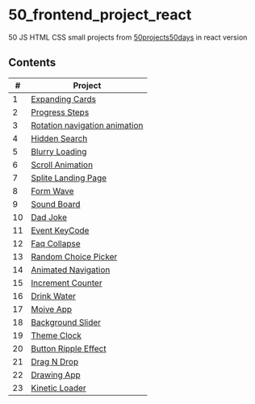 # 50_frontend_project_react
50 JS HTML CSS small projects from [50projects50days](https://github.com/bradtraversy/50projects50days) in react version

## Contents
| # | Project | 
| ------------- | ------------- |
| 1 | [Expanding Cards](./src/components/01-expanding-cards/) |
| 2 | [Progress Steps](./src/components/02-progress-step/)  |
| 3 | [Rotation navigation animation](./src/components/03-rotation-navigation-animation/)  |
| 4 | [Hidden Search](./src/components/04-hidden-search/)  |
| 5 | [Blurry Loading](./src/components/05-blurry-loading/)  |
| 6 | [Scroll Animation](./src/components/06-scroll-animation/)  |
| 7 | [Splite Landing Page](./src/components/07-split-landing-page/)  |
| 8 | [Form Wave](./src/components/08-form-wave/)  |
| 9 | [Sound Board](./src/components/09-sound-board/)  |
| 10 | [Dad Joke](./src/components/10-dad-joke/)  |
| 11 | [Event KeyCode](./src/components/11-event-keycode/)  |
| 12 | [Faq Collapse](./src/components/12-faq-collapse/)  |
| 13 | [Random Choice Picker](./src/components/13-random-choice-picker/)  |
| 14 | [Animated Navigation](./src/components/14-animated-navigation/)  |
| 15 | [Increment Counter](./src/components/15-increment-counter/)  |
| 16 | [Drink Water](./src/components/16-drink-water/)  |
| 17 | [Moive App](./src/components/17-movie-app/)  |
| 18 | [Background Slider](./src/components/18-background-slider/)  |
| 19 | [Theme Clock](./src/components/19-theme-clock/)  |
| 20 | [Button Ripple Effect](./src/components/20-button-ripple-effect/)  |
| 21 | [Drag N Drop](./src/components/21-drag-n-drop/)  |
| 22 | [Drawing App](./src/components/22-drawing-app/)  |
| 23 | [Kinetic Loader](./src/components/23-kinetic-loader/)  |